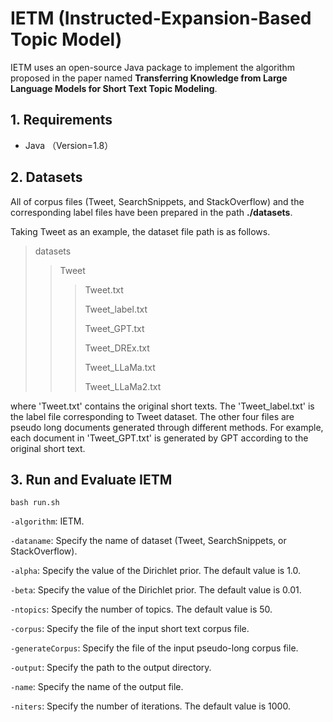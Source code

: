 # IETM (Instructed-Expansion-Based Topic Model)

IETM uses an open-source Java package to implement the algorithm proposed in the paper named **Transferring Knowledge from Large Language Models for Short Text Topic Modeling**.

## 1. Requirements

- Java （Version=1.8）

## 2. Datasets
All of corpus files (Tweet, SearchSnippets, and StackOverflow) and the corresponding label files have been prepared in the path **./datasets**. 

Taking Tweet as an example, the dataset file path is as follows.

>datasets
>> Tweet
>>> Tweet.txt
>>> 
>>> Tweet_label.txt
>>> 
>>> Tweet_GPT.txt
>>> 
>>> Tweet_DREx.txt
>>> 
>>> Tweet_LLaMa.txt
>>>
>>> Tweet_LLaMa2.txt

where 'Tweet\.txt' contains the original short texts. The 'Tweet\_label\.txt' is the label file corresponding to Tweet dataset. The other four files are pseudo long documents generated through different methods. For example, each document in 'Tweet\_GPT\.txt' is generated by GPT according to the original short text. 

## 3. Run and Evaluate IETM
    bash run.sh

`-algorithm`: IETM.

`-dataname`: Specify the name of dataset (Tweet, SearchSnippets, or StackOverflow).

`-alpha`: Specify the value of the Dirichlet prior. The default value is 1.0.

`-beta`: Specify the value of the Dirichlet prior. The default value is 0.01.

`-ntopics`: Specify the number of topics. The default value is 50.

`-corpus`: Specify the file of the input short text corpus file.

`-generateCorpus`: Specify the file of the input pseudo-long corpus file.

`-output`: Specify the path to the output directory.

`-name`: Specify the name of the output file.

`-niters`: Specify the number of iterations. The default value is 1000.
